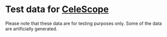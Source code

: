 # Test data for [CeleScope](https://github.com/singleron-RD/CeleScope)
Please note that these data are for testing purposes only. Some of the data are artificially generated.